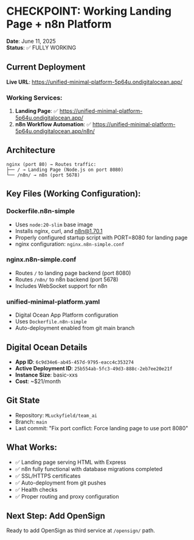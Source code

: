 # CHECKPOINT: Working Landing Page + n8n Platform

**Date**: June 11, 2025  
**Status**: ✅ FULLY WORKING

## Current Deployment

**Live URL**: https://unified-minimal-platform-5p64u.ondigitalocean.app/

### Working Services:
1. **Landing Page**: ✅ https://unified-minimal-platform-5p64u.ondigitalocean.app/
2. **n8n Workflow Automation**: ✅ https://unified-minimal-platform-5p64u.ondigitalocean.app/n8n/

## Architecture

```
nginx (port 80) → Routes traffic:
├── / → Landing Page (Node.js on port 8080)
└── /n8n/ → n8n (port 5678)
```

## Key Files (Working Configuration):

### Dockerfile.n8n-simple
- Uses `node:20-slim` base image
- Installs nginx, curl, and n8n@1.70.1
- Properly configured startup script with PORT=8080 for landing page
- nginx configuration: `nginx.n8n-simple.conf`

### nginx.n8n-simple.conf
- Routes `/` to landing page backend (port 8080)
- Routes `/n8n/` to n8n backend (port 5678)
- Includes WebSocket support for n8n

### unified-minimal-platform.yaml
- Digital Ocean App Platform configuration
- Uses `Dockerfile.n8n-simple`
- Auto-deployment enabled from git main branch

## Digital Ocean Details
- **App ID**: `6c9d34e6-ab45-457d-9795-eacc4c353274`
- **Active Deployment ID**: `25b554ab-5fc3-49d3-888c-2eb7ee20e21f`
- **Instance Size**: basic-xxs
- **Cost**: ~$21/month

## Git State
- Repository: `MLuckyfield/team_ai`
- Branch: `main`
- Last commit: "Fix port conflict: Force landing page to use port 8080"

## What Works:
- ✅ Landing page serving HTML with Express
- ✅ n8n fully functional with database migrations completed
- ✅ SSL/HTTPS certificates
- ✅ Auto-deployment from git pushes
- ✅ Health checks
- ✅ Proper routing and proxy configuration

## Next Step: Add OpenSign
Ready to add OpenSign as third service at `/opensign/` path. 
